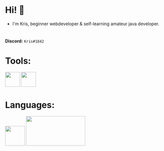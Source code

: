 # **Hi! 👋**

* I'm Kris, beginner webdeveloper & self-learning amateur java developer.

#

**Discord:** `Kris#1842`

# Tools:

<img width="48px" src="https://cdn.iconscout.com/icon/free/png-512/intellij-idea-569199.png">
<img width="48px" src="https://cdn.worldvectorlogo.com/logos/webstorm-icon.svg">

# Languages:

<img width="64px" src="https://cdn.iconscout.com/icon/free/png-256/java-60-1174953.png">
<img width="192px" height="96px" src="https://fiverr-res.cloudinary.com/images/t_main1,q_auto,f_auto,q_auto,f_auto/gigs/22374157/original/8cdfdd3eb3b1692d913f59b38c780931b94aa9f0/do-html5-css3-javascript-jquery-and-responsive-web-design.png">
